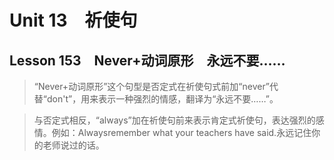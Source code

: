 ﻿ # Unit 13　祈使句
 ## Lesson 153　Never+动词原形　永远不要……
 
> “Never+动词原形”这个句型是否定式在祈使句式前加“never”代替“don't”，用来表示一种强烈的情感，翻译为“永远不要……”。

> 与否定式相反，“always”加在祈使句前来表示肯定式祈使句，表达强烈的感情。例如：Alwaysremember what your teachers have said.永远记住你的老师说过的话。


 